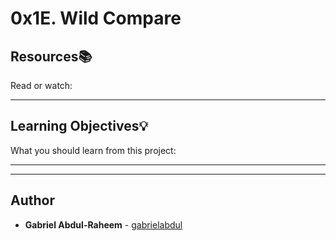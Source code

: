 # 0x1E. Wild Compare

## Resources:books:
Read or watch:

---
## Learning Objectives:bulb:
What you should learn from this project:

---
---

## Author
* **Gabriel Abdul-Raheem** - [gabrielabdul](https://github.com/gabrielabdul)